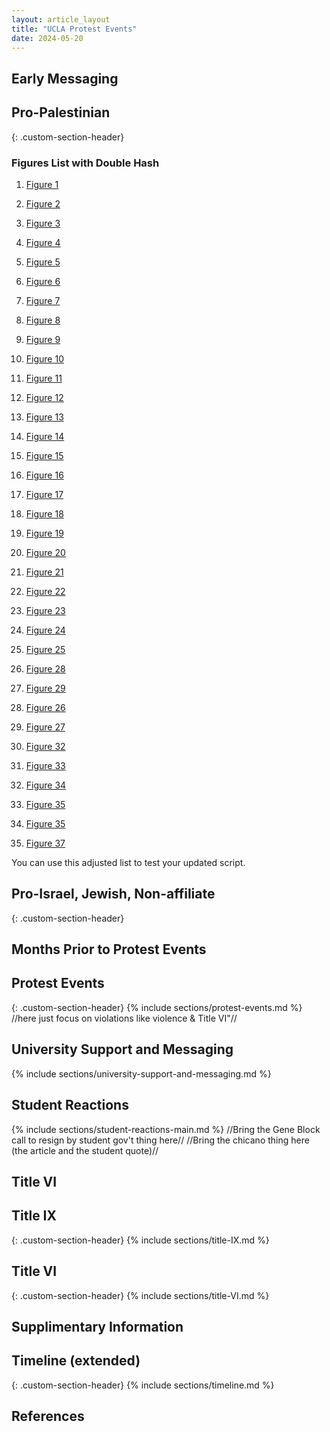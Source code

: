 ```yaml
---
layout: article_layout
title: "UCLA Protest Events"
date: 2024-05-20
---
```


## Early Messaging <span id="Early Messaging"></span>

## Pro-Palestinian
{: .custom-section-header}


### Figures List with Double Hash

1. [Figure 1](##fig:cac-org-website)
2. [Figure 2](##fig:cac-instagram-post-1)
3. [Figure 3](##fig:cac-instagram-post-2)
4. [Figure 4](##fig:CAC-block-resign)
5. [Figure 5](##fig:cac-tent-propoganda-1)
6. [Figure 6](##fig:cac-tent-propoganda-2)
7. [Figure 7](##fig:cac-tent-propoganda-3)
8. [Figure 8](##fig:cac-tent-propaganda-4)
9. [Figure 9](##fig:cac-nakba-day)
10. [Figure 10](##fig:sjp-org-website-UCLA)
11. [Figure 11](##fig:sjp-insta-early)
12. [Figure 12](##fig:sjp-insta-teach-in)
13. [Figure 13](##fig:sjp-insta-letter-regents-1)
14. [Figure 14](##fig:sjp-insta-letter-regents-2)

15. [Figure 15](##fig:jvp-ucla-official)
16. [Figure 16](##fig:jvp-insta-wrestling-zionism)
17. [Figure 17](##fig:jvp-insta-westwood-protest)
18. [Figure 18](##fig:jvp-insta-genocide)
19. [Figure 19](##fig:chabad-pro-israel)

20. [Figure 20](##fig:regents-antisemitic-pig)
21. [Figure 21](##fig:reddit-hamas-islam-death)
22. [Figure 22](##fig:Hillel-oct-concern-1)
23. [Figure 23](##fig:hillel-oct-concern-2)
24. [Figure 24](##fig:hillel-dec-letter)
25. [Figure 25](##fig:SJP-teach-in-harassment)

26. [Figure 28](##fig:protest-demands)
27. [Figure 29](##fig:protest-invite)

26. [Figure 26](##fig:large-sign-red-triangle)
27. [Figure 27](##fig:same-large-sign-red-triangle)

28. [Figure 32](##fig:smaller-red-triangle)
29. [Figure 33](##fig:tent-endorsement-2)
30. [Figure 34](##fig:hillel-insta-safe-pass)

31. [Figure 35](##fig:jvp-encampment-dismantled)
32. [Figure 35](##fig:hillel-comment-protest)
33. [Figure 37](##fig:graffiti-royce) 

You can use this adjusted list to test your updated script.

## Pro-Israel, Jewish, Non-affiliate
{: .custom-section-header}

## Months Prior to Protest Events <span id="Months Prior to Protest Events"></span>

## Protest Events <span id="Protest Events"></span>
{: .custom-section-header}
{% include sections/protest-events.md %}
//here just focus on violations like violence & Title VI"//

## University Support and Messaging  <span id="University Support and Messaging"></span>
{% include sections/university-support-and-messaging.md %}

## Student Reactions <span id="Student Reactions"></span>
{% include sections/student-reactions-main.md %}
//Bring the Gene Block call to resign by student gov't thing here//
//Bring the chicano thing here (the article and the student quote)//

## Title VI <span id="Title VI"></span>
## Title IX 
{: .custom-section-header}
{% include sections/title-IX.md %}
## Title VI 
{: .custom-section-header}
{% include sections/title-VI.md %}

## Supplimentary Information <span id="Supplimentary Information"></span>
## Timeline (extended)
{: .custom-section-header}
{% include sections/timeline.md %}

## References <span id="References"></span>



<!-- Add more sections as needed -->

